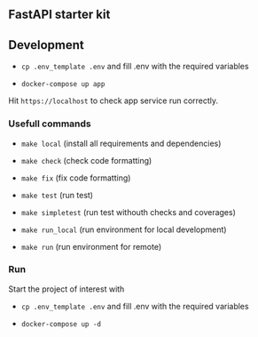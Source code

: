 ## FastAPI starter kit

## Development

- `cp .env_template .env` and fill .env with the required variables

- `docker-compose up app`

Hit `https://localhost` to check app service run correctly.

### Usefull commands

- `make local` (install all requirements and dependencies)

- `make check` (check code formatting)

- `make fix` (fix code formatting)

- `make test` (run test)

- `make simpletest` (run test withouth checks and coverages)

- `make run_local` (run environment for local development)

- `make run` (run environment for remote)


### Run

Start the project of interest with

- `cp .env_template .env` and fill .env with the required variables

- `docker-compose up -d`
